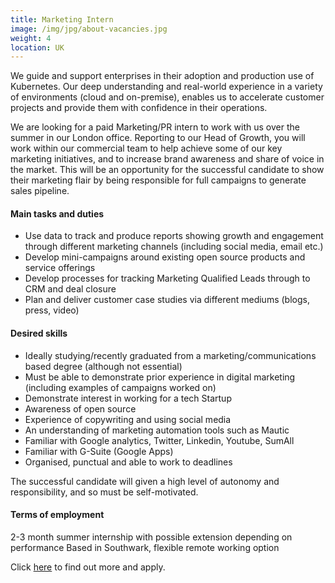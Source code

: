 ```yaml
---
title: Marketing Intern
image: /img/jpg/about-vacancies.jpg
weight: 4
location: UK
---
```


We guide and support enterprises in their adoption and production use of Kubernetes. Our deep understanding and real-world experience in a variety of environments (cloud and on-premise), enables us to accelerate customer projects and provide them with confidence in their operations.

We are looking for a paid Marketing/PR intern to work with us over the summer in our London office. Reporting to our Head of Growth, you will work within our commercial team to help achieve some of our key marketing initiatives, and to increase brand awareness and share of voice in the market. This will be an opportunity for the successful candidate to show their marketing flair by being responsible for full campaigns to generate sales pipeline.

#### Main tasks and duties

* Use data to track and produce reports showing growth and engagement through different marketing channels (including social media, email etc.)
* Develop mini-campaigns around existing open source products and service offerings
* Develop processes for tracking Marketing Qualified Leads through to CRM and deal closure
* Plan and deliver customer case studies via different mediums (blogs, press, video)


#### Desired skills

* Ideally studying/recently graduated from a marketing/communications based degree (although not essential)
* Must be able to demonstrate prior experience in digital marketing (including examples of campaigns worked on)
* Demonstrate interest in working for a tech Startup
* Awareness of open source
* Experience of copywriting and using social media
* An understanding of marketing automation tools such as Mautic
* Familiar with Google analytics, Twitter, Linkedin, Youtube, SumAll
* Familiar with G-Suite (Google Apps)
* Organised, punctual and able to work to deadlines

The successful candidate will given a high level of autonomy and responsibility, and so must be self-motivated.


#### Terms of employment

2-3 month summer internship with possible extension depending on performance
Based in Southwark, flexible remote working option



Click <a href="https://workinstartups.com/job-board/job/69639/marketing-intern-with-cloud-computing-startup-at-jetstack/">here</a> to find out more and apply.